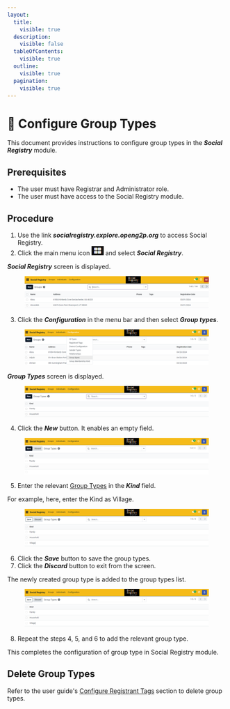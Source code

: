 ```yaml
---
layout:
  title:
    visible: true
  description:
    visible: false
  tableOfContents:
    visible: true
  outline:
    visible: true
  pagination:
    visible: true
---
```


# 📔 Configure Group Types

This document provides instructions to configure group types in the _**Social Registry**_ module.

## Prerequisites

* The user must have Registrar and Administrator role.
* The user must have access to the Social Registry module.

## Procedure

1. Use the link _**socialregistry.explore.openg2p.org**_ to access Social Registry.
2. Click the main menu icon ![](../../../../../.gitbook/assets/main-menu.png) and select _**Social Registry**_.

_**Social Registry**_ screen is displayed.

<figure><img src="../../../../../.gitbook/assets/home-page-social-registry.png" alt=""><figcaption></figcaption></figure>

3. Click the _**Configuration**_ in the menu bar and then select _**Group types**_.

<figure><img src="../../../../../.gitbook/assets/group-type-config.png" alt=""><figcaption></figcaption></figure>

_**Group Types**_ screen is displayed.

<figure><img src="../../../../../.gitbook/assets/group-type-config-screen-sr.png" alt=""><figcaption></figcaption></figure>

4. Click the _**New**_ button. It enables an empty field.

<figure><img src="../../../../../.gitbook/assets/group-type-config-new-field.png" alt=""><figcaption></figcaption></figure>

5. Enter the relevant [Group Types](../../#group-types) in the _**Kind**_ field.

For example, here, enter the Kind as Village.

<figure><img src="../../../../../.gitbook/assets/group-type-fill-field-sr.png" alt=""><figcaption></figcaption></figure>

6. Click the _**Save**_ button to save the group types.
7. Click the _**Discard**_ button to exit from the screen.

The newly created group type is added to the group types list.

<figure><img src="../../../../../.gitbook/assets/group-type-fill-field-sr.png" alt=""><figcaption></figcaption></figure>

8. Repeat the steps 4, 5, and 6 to add the relevant group type.

This completes the configuration of group type in Social Registry module.

## Delete Group Types

Refer to the user guide's [Configure Registrant Tags](configure-registrant-tags.md#delete-registrant-tags) section to delete group types.
